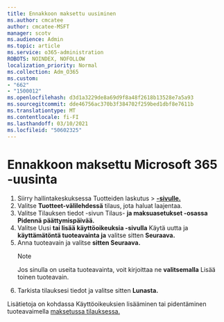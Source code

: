 ```yaml
---
title: Ennakkoon maksettu uusiminen
ms.author: cmcatee
author: cmcatee-MSFT
manager: scotv
ms.audience: Admin
ms.topic: article
ms.service: o365-administration
ROBOTS: NOINDEX, NOFOLLOW
localization_priority: Normal
ms.collection: Adm_O365
ms.custom:
- "662"
- "1500012"
ms.openlocfilehash: d3d1a3229de8a69d9f8a48f2618b13528e7a5a93
ms.sourcegitcommit: dde46756ac370b3f384702f259bed1dbf8e7611b
ms.translationtype: MT
ms.contentlocale: fi-FI
ms.lasthandoff: 03/10/2021
ms.locfileid: "50602325"
---
```

# <a name="prepaid-microsoft-365-renewal"></a>Ennakkoon maksettu Microsoft 365 -uusinta

1. Siirry hallintakeskuksessa Tuotteiden laskutus  \> **[-sivulle.](https://go.microsoft.com/fwlink/p/?linkid=842054)**
2. Valitse **Tuotteet-välilehdessä** tilaus, jota haluat laajentaa.
3. Valitse Tilauksen tiedot -sivun Tilaus- **ja maksuasetukset -osassa** **Pidennä päättymispäivää.**
4. Valitse Uusi **tai lisää käyttöoikeuksia -sivulla** Käytä uutta ja **käyttämätöntä tuoteavainta ja** valitse sitten **Seuraava.**
5. Anna tuoteavain ja valitse **sitten Seuraava.**
    > [!NOTE]
    > Jos sinulla on useita tuoteavainta, voit kirjoittaa ne **valitsemalla** Lisää toinen tuoteavain.
6. Tarkista tilauksesi tiedot ja valitse sitten **Lunasta.**

Lisätietoja on kohdassa Käyttöoikeuksien lisääminen tai pidentäminen tuoteavaimella [maksetussa tilauksessa.](https://docs.microsoft.com/microsoft-365/commerce/licenses/add-licenses-using-product-key)
